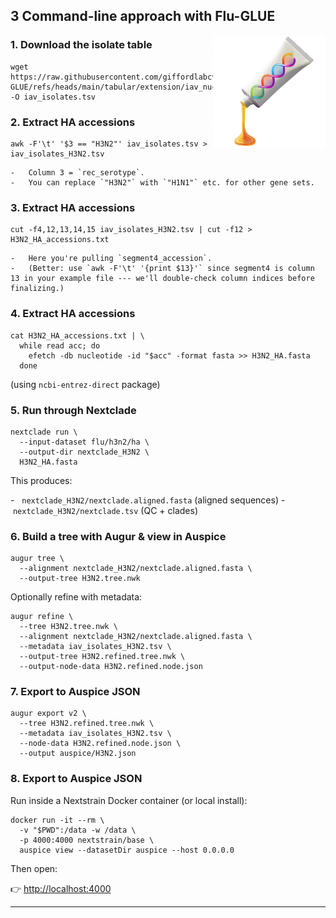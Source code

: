 ## 3 Command-line approach with Flu-GLUE

<img src="../images/glue.png" align="right" alt="" width="180"/>

### 1. Download the isolate table

```
wget https://raw.githubusercontent.com/giffordlabcvr/Flu-GLUE/refs/heads/main/tabular/extension/iav_nuccore_isolates.tsv -O iav_isolates.tsv
```

### 2. Extract HA accessions

```
awk -F'\t' '$3 == "H3N2"' iav_isolates.tsv > iav_isolates_H3N2.tsv
```
    -   Column 3 = `rec_serotype`.
    -   You can replace `"H3N2"` with `"H1N1"` etc. for other gene sets.

### 3. Extract HA accessions

```
cut -f4,12,13,14,15 iav_isolates_H3N2.tsv | cut -f12 > H3N2_HA_accessions.txt
```
    -   Here you're pulling `segment4_accession`.
    -   (Better: use `awk -F'\t' '{print $13}'` since segment4 is column 13 in your example file --- we'll double-check column indices before finalizing.)

      
### 4. Extract HA accessions

```
cat H3N2_HA_accessions.txt | \
  while read acc; do
    efetch -db nucleotide -id "$acc" -format fasta >> H3N2_HA.fasta
  done
```

(using `ncbi-entrez-direct` package)

### 5. Run through Nextclade

```
nextclade run \
  --input-dataset flu/h3n2/ha \
  --output-dir nextclade_H3N2 \
  H3N2_HA.fasta
```

This produces:

-   `nextclade_H3N2/nextclade.aligned.fasta` (aligned sequences)
-   `nextclade_H3N2/nextclade.tsv` (QC + clades)

### 6. Build a tree with Augur & view in Auspice

```
augur tree \
  --alignment nextclade_H3N2/nextclade.aligned.fasta \
  --output-tree H3N2.tree.nwk
```

Optionally refine with metadata:

```
augur refine \
  --tree H3N2.tree.nwk \
  --alignment nextclade_H3N2/nextclade.aligned.fasta \
  --metadata iav_isolates_H3N2.tsv \
  --output-tree H3N2.refined.tree.nwk \
  --output-node-data H3N2.refined.node.json
```

### 7. Export to Auspice JSON

```
augur export v2 \
  --tree H3N2.refined.tree.nwk \
  --metadata iav_isolates_H3N2.tsv \
  --node-data H3N2.refined.node.json \
  --output auspice/H3N2.json
```


### 8. Export to Auspice JSON

Run inside a Nextstrain Docker container (or local install):

```
docker run -it --rm \
  -v "$PWD":/data -w /data \
  -p 4000:4000 nextstrain/base \
  auspice view --datasetDir auspice --host 0.0.0.0
```

Then open:

👉 <http://localhost:4000>[](http://localhost:4000)

* * * * *
